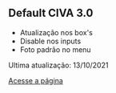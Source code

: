 ## Default CIVA 3.0

* Atualização nos box's
* Disable nos inputs
* Foto padrão no menu

Ultima atualização: 13/10/2021


[Acesse a página](https://forsoft-academy-full-stack.github.io/default-civa.github.io/html/index.html)
